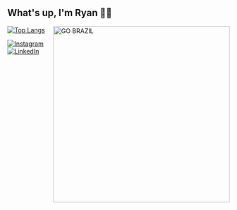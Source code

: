 ## What's up, I'm Ryan 👋🏼

<img src="https://media1.giphy.com/media/PSKAppO2LH56w/giphy.webp?cid=ecf05e47hggb7hr43rrio4eaws7d86ha2f90lwyebzbnlrjl&rid=giphy.webp&ct=g" alt="GO BRAZIL" title="GO BRAZIL" width="400" align="right">

[![Top Langs](https://github-readme-stats.vercel.app/api/top-langs/?username=ryanmatheuz&layout=compact&langs_count=10)](https://github.com/anuraghazra/github-readme-stats)

[![Instagram](https://img.shields.io/badge/Instagram-%23E4405F.svg?style=for-the-badge&logo=Instagram&logoColor=white)](https://www.instagram.com/isryanmatheus) [![LinkedIn](https://img.shields.io/badge/linkedin-%230077B5.svg?style=for-the-badge&logo=linkedin&logoColor=white) ](https://www.linkedin.com/in/ryanmatheus)
